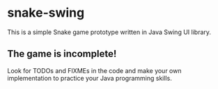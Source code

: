 # snake-swing

This is a simple Snake game prototype written in Java Swing UI library.

## The game is incomplete!

Look for TODOs and FIXMEs in the code and make your own implementation to practice your Java programming skills.
